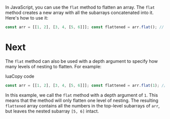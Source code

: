 
In JavaScript, you can use the `flat` method to flatten an array. The `flat` method creates a new array with all the subarrays concatenated into it. Here's how to use it:


```js
const arr = [[1, 2], [3, 4, [5, 6]]]; const flattened = arr.flat(); // [1, 2, 3, 4, 5, 6]
```

# Next

The `flat` method can also be used with a depth argument to specify how many levels of nesting to flatten. For example:

luaCopy code

```js
const arr = [[1, 2], [3, 4, [5, 6]]]; const flattened = arr.flat(1); // [1, 2, 3, 4, [5, 6]]
```

In this example, we call the `flat` method with a depth argument of `1`. This means that the method will only flatten one level of nesting. The resulting `flattened` array contains all the numbers in the top-level subarrays of `arr`, but leaves the nested subarray `[5, 6]` intact.